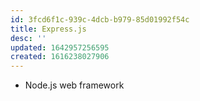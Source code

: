 ```yaml
---
id: 3fcd6f1c-939c-4dcb-b979-85d01992f54c
title: Express.js
desc: ''
updated: 1642957256595
created: 1616238027906
---
```


* Node.js web framework
